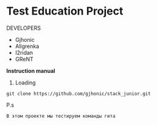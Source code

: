 # Test Education Project

DEVELOPERS
- Gjhonic
- Allgrenka
- I2ridan
- GReNT

**Instruction manual**
1) Loading
```
git clone https://github.com/gjhonic/stack_junior.git
```
P.s
```
В этом проекте мы тестируем команды гита
```